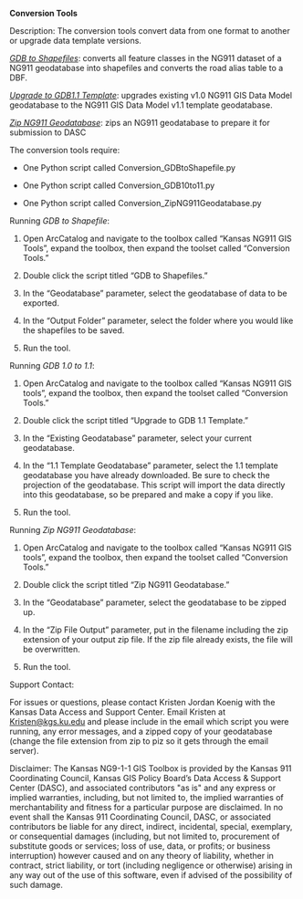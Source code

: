**Conversion Tools**

Description: The conversion tools convert data from one format to
another or upgrade data template versions.

[*GDB to Shapefiles*](#gdb2shp): converts all feature classes in the NG911 dataset
of a NG911 geodatabase into shapefiles and converts the road alias table
to a DBF.

[*Upgrade to GDB1.1 Template*](#upgrade11): upgrades existing v1.0 NG911 GIS Data
Model geodatabase to the NG911 GIS Data Model v1.1 template geodatabase.

[*Zip NG911 Geodatabase*](#zip): zips an NG911 geodatabase to prepare it for
submission to DASC

The conversion tools require:

-   One Python script called Conversion\_GDBtoShapefile.py

-   One Python script called Conversion\_GDB10to11.py

-   One Python script called Conversion\_ZipNG911Geodatabase.py

<a name="gdb2shp"></a>
Running *GDB to Shapefile*:

1.  Open ArcCatalog and navigate to the toolbox called “Kansas NG911 GIS
    Tools”, expand the toolbox, then expand the toolset called
    “Conversion Tools.”

2.  Double click the script titled “GDB to Shapefiles.”

3.  In the “Geodatabase” parameter, select the geodatabase of data to
    be exported.

4.  In the “Output Folder” parameter, select the folder where you would
    like the shapefiles to be saved.

5.  Run the tool.

<a name="upgrade11"></a>
Running *GDB 1.0 to 1.1*:

1.  Open ArcCatalog and navigate to the toolbox called “Kansas NG911 GIS
    tools”, expand the toolbox, then expand the toolset called
    “Conversion Tools.”

2.  Double click the script titled “Upgrade to GDB 1.1 Template.”

3.  In the “Existing Geodatabase” parameter, select your
    current geodatabase.

4.  In the “1.1 Template Geodatabase” parameter, select the 1.1 template
    geodatabase you have already downloaded. Be sure to check the
    projection of the geodatabase. This script will import the data
    directly into this geodatabase, so be prepared and make a copy if
    you like.

5.  Run the tool.

<a name="zip"></a>
Running *Zip NG911 Geodatabase*:

1.  Open ArcCatalog and navigate to the toolbox called “Kansas NG911 GIS
    tools”, expand the toolbox, then expand the toolset called
    “Conversion Tools.”

2.  Double click the script titled “Zip NG911 Geodatabase.”

3.  In the “Geodatabase” parameter, select the geodatabase to be
    zipped up.

4.  In the “Zip File Output” parameter, put in the filename including
    the zip extension of your output zip file. If the zip file already
    exists, the file will be overwritten.

5.  Run the tool.

Support Contact:

For issues or questions, please contact Kristen Jordan Koenig with the
Kansas Data Access and Support Center. Email Kristen at
<Kristen@kgs.ku.edu> and please include in the email which script you
were running, any error messages, and a zipped copy of your geodatabase
(change the file extension from zip to piz so it gets through the email
server).

Disclaimer: The Kansas NG9-1-1 GIS Toolbox is provided by the Kansas 911
Coordinating Council, Kansas GIS Policy Board’s Data Access & Support
Center (DASC), and associated contributors "as is" and any express or
implied warranties, including, but not limited to, the implied
warranties of merchantability and fitness for a particular purpose are
disclaimed. In no event shall the Kansas 911 Coordinating Council, DASC,
or associated contributors be liable for any direct, indirect,
incidental, special, exemplary, or consequential damages (including, but
not limited to, procurement of substitute goods or services; loss of
use, data, or profits; or business interruption) however caused and on
any theory of liability, whether in contract, strict liability, or tort
(including negligence or otherwise) arising in any way out of the use of
this software, even if advised of the possibility of such damage.
